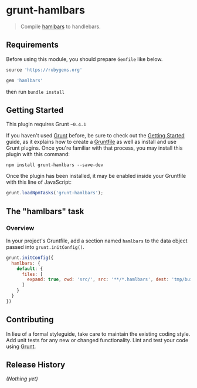 # grunt-hamlbars

> Compile [hamlbars](https://github.com/jamesotron/hamlbars) to handlebars.

## Requirements

Before using this module, you should prepare `Gemfile` like below.

```ruby
source 'https://rubygems.org'

gem 'hamlbars'
```

then run `bundle install`

## Getting Started
This plugin requires Grunt `~0.4.1`

If you haven't used [Grunt](http://gruntjs.com/) before, be sure to check out the [Getting Started](http://gruntjs.com/getting-started) guide, as it explains how to create a [Gruntfile](http://gruntjs.com/sample-gruntfile) as well as install and use Grunt plugins. Once you're familiar with that process, you may install this plugin with this command:

```shell
npm install grunt-hamlbars --save-dev
```

Once the plugin has been installed, it may be enabled inside your Gruntfile with this line of JavaScript:

```js
grunt.loadNpmTasks('grunt-hamlbars');
```

## The "hamlbars" task

### Overview
In your project's Gruntfile, add a section named `hamlbars` to the data object passed into `grunt.initConfig()`.

```js
grunt.initConfig({
  hamlbars: {
    default: {
      files: [
        expand: true, cwd: 'src/', src: '**/*.hamlbars', dest: 'tmp/build/', ext: '.handlebars'
      ]
    }
  }
})
```

## Contributing
In lieu of a formal styleguide, take care to maintain the existing coding style. Add unit tests for any new or changed functionality. Lint and test your code using [Grunt](http://gruntjs.com/).

## Release History
_(Nothing yet)_
